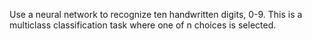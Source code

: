 Use a neural network to recognize ten handwritten digits, 0-9. This is a multiclass classification task where one of n choices is selected.
